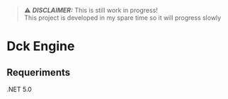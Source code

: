 > :warning: **_DISCLAIMER:_** This is still work in progress!  
This project is developed in my spare time so it will progress slowly

# Dck Engine

## Requeriments
.NET 5.0